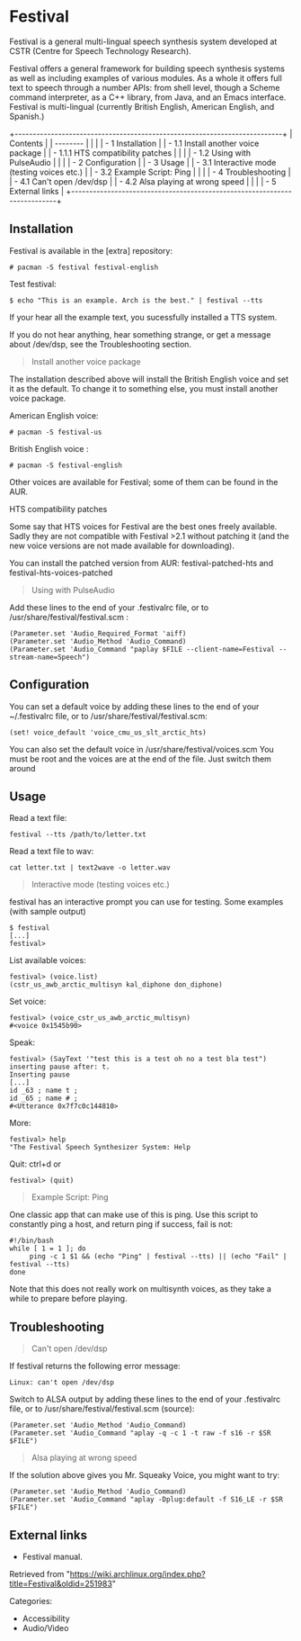 Festival
========

Festival is a general multi-lingual speech synthesis system developed at
CSTR (Centre for Speech Technology Research).

Festival offers a general framework for building speech synthesis
systems as well as including examples of various modules. As a whole it
offers full text to speech through a number APIs: from shell level,
though a Scheme command interpreter, as a C++ library, from Java, and an
Emacs interface. Festival is multi-lingual (currently British English,
American English, and Spanish.)

+--------------------------------------------------------------------------+
| Contents                                                                 |
| --------                                                                 |
|                                                                          |
| -   1 Installation                                                       |
|     -   1.1 Install another voice package                                |
|         -   1.1.1 HTS compatibility patches                              |
|                                                                          |
|     -   1.2 Using with PulseAudio                                        |
|                                                                          |
| -   2 Configuration                                                      |
| -   3 Usage                                                              |
|     -   3.1 Interactive mode (testing voices etc.)                       |
|     -   3.2 Example Script: Ping                                         |
|                                                                          |
| -   4 Troubleshooting                                                    |
|     -   4.1 Can't open /dev/dsp                                          |
|     -   4.2 Alsa playing at wrong speed                                  |
|                                                                          |
| -   5 External links                                                     |
+--------------------------------------------------------------------------+

Installation
------------

Festival is available in the [extra] repository:

    # pacman -S festival festival-english

Test festival:

    $ echo "This is an example. Arch is the best." | festival --tts

If your hear all the example text, you sucessfully installed a TTS
system.

If you do not hear anything, hear something strange, or get a message
about /dev/dsp, see the Troubleshooting section.

> Install another voice package

The installation described above will install the British English voice
and set it as the default. To change it to something else, you must
install another voice package.

American English voice:

    # pacman -S festival-us

British English voice :

    # pacman -S festival-english

Other voices are available for Festival; some of them can be found in
the AUR.

HTS compatibility patches

Some say that HTS voices for Festival are the best ones freely
available. Sadly they are not compatible with Festival >2.1 without
patching it (and the new voice versions are not made available for
downloading).

You can install the patched version from AUR: festival-patched-hts and
festival-hts-voices-patched

> Using with PulseAudio

Add these lines to the end of your .festivalrc file, or to
/usr/share/festival/festival.scm :

    (Parameter.set 'Audio_Required_Format 'aiff)
    (Parameter.set 'Audio_Method 'Audio_Command)
    (Parameter.set 'Audio_Command "paplay $FILE --client-name=Festival --stream-name=Speech")

Configuration
-------------

You can set a default voice by adding these lines to the end of your
~/.festivalrc file, or to /usr/share/festival/festival.scm:

    (set! voice_default 'voice_cmu_us_slt_arctic_hts)

You can also set the default voice in /usr/share/festival/voices.scm You
must be root and the voices are at the end of the file. Just switch them
around

Usage
-----

Read a text file:

    festival --tts /path/to/letter.txt

Read a text file to wav:

    cat letter.txt | text2wave -o letter.wav

> Interactive mode (testing voices etc.)

festival has an interactive prompt you can use for testing. Some
examples (with sample output)

    $ festival 
    [...]
    festival> 

List available voices:

    festival> (voice.list)
    (cstr_us_awb_arctic_multisyn kal_diphone don_diphone)

Set voice:

    festival> (voice_cstr_us_awb_arctic_multisyn)
    #<voice 0x1545b90>

Speak:

    festival> (SayText '"test this is a test oh no a test bla test")
    inserting pause after: t.
    Inserting pause
    [...]
    id _63 ; name t ; 
    id _65 ; name # ; 
    #<Utterance 0x7f7c0c144810>

More:

    festival> help 
    "The Festival Speech Synthesizer System: Help

Quit: ctrl+d or

    festival> (quit)

> Example Script: Ping

One classic app that can make use of this is ping. Use this script to
constantly ping a host, and return ping if success, fail is not:

    #!/bin/bash
    while [ 1 = 1 ]; do
         ping -c 1 $1 && (echo "Ping" | festival --tts) || (echo "Fail" | festival --tts)
    done

Note that this does not really work on multisynth voices, as they take a
while to prepare before playing.

Troubleshooting
---------------

> Can't open /dev/dsp

If festival returns the following error message:

    Linux: can't open /dev/dsp

Switch to ALSA output by adding these lines to the end of your
.festivalrc file, or to /usr/share/festival/festival.scm (source):

    (Parameter.set 'Audio_Method 'Audio_Command)
    (Parameter.set 'Audio_Command "aplay -q -c 1 -t raw -f s16 -r $SR $FILE")

> Alsa playing at wrong speed

If the solution above gives you Mr. Squeaky Voice, you might want to
try:

    (Parameter.set 'Audio_Method 'Audio_Command)
    (Parameter.set 'Audio_Command "aplay -Dplug:default -f S16_LE -r $SR $FILE")

External links
--------------

-   Festival manual.

Retrieved from
"https://wiki.archlinux.org/index.php?title=Festival&oldid=251983"

Categories:

-   Accessibility
-   Audio/Video
